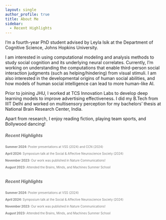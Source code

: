 ```yaml
---
layout: single
author_profile: true
title: About Me
sidebar:
  - Recent Highlights
---
```


I’m a fourth-year PhD student advised by Leyla Isik at the Department of Cognitive Science, Johns Hopkins University.

I am interested in using computational modeling and analysis methods to study social cognition and its underlying neural correlates. Currently, I’m working on understanding the computations that enable third-person social interaction judgments (such as helping/hindering) from visual stimuli. I am also interested in the developmental origins of human social abilities, and how models of human social intelligence can lead to more human-like AI.

Prior to joining JHU, I worked at TCS Innovation Labs to develop deep learning models to improve advertising effectiveness. I did my B.Tech from IIIT Delhi and worked on multisensory perception for my bachelors’ thesis at National Brain Research Center, India.

Apart from research, I enjoy reading fiction, playing team sports, and Bollywood dancing!

##### <span style="color: #696969;">Recent Highlights</span>

<p style="color: #7d7d7d; font-size: 0.7em;">
<strong>Summer 2024:</strong> Poster presentations at VSS (2024) and CCN (2024) <br> <br>
<strong>April 2024:</strong> Symposium talk at the Social & Affective Neuroscience Society (2024) <br> <br>
<strong>November 2023:</strong> Our work was published in Nature Communications! <br> <br>
<strong>August 2023:</strong> Attended the Brains, Minds, and Machines Summer School <br> <br>
</p>

<aside class="sidebar">
<h5><span style="color: #696969;">Recent Highlights</span></h5>
<p style="color: #7d7d7d; font-size: 0.7em;">
   <strong>Summer 2024:</strong> Poster presentations at VSS (2024) <br><br>
   <strong>April 2024:</strong> Symposium talk at the Social & Affective Neuroscience Society (2024) <br><br>
   <strong>November 2023:</strong> Our work was published in Nature Communications! <br><br>
   <strong>August 2023:</strong> Attended the Brains, Minds, and Machines Summer School <br>
</p>
</aside>


